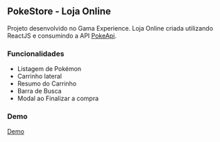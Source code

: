 
## PokeStore - Loja Online

Projeto desenvolvido no Gama Experience. Loja Online criada utilizando ReactJS e consumindo a API [PokeApi](https://pokeapi.co/).

### Funcionalidades

- Listagem de Pokémon
- Carrinho lateral
- Resumo do Carrinho
- Barra de Busca
- Modal ao Finalizar a compra

### Demo

[Demo](...)

